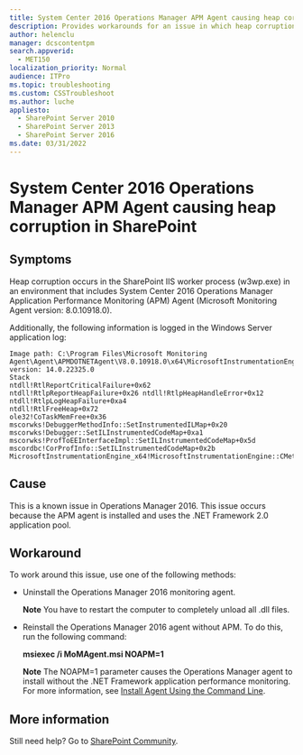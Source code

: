 ```yaml
---
title: System Center 2016 Operations Manager APM Agent causing heap corruption in SharePoint
description: Provides workarounds for an issue in which heap corruption occurs in SharePoint because of System Center 2016 Operations Manager APM Agent.
author: helenclu
manager: dcscontentpm
search.appverid: 
  - MET150
localization_priority: Normal
audience: ITPro
ms.topic: troubleshooting
ms.custom: CSSTroubleshoot
ms.author: luche
appliesto: 
  - SharePoint Server 2010
  - SharePoint Server 2013
  - SharePoint Server 2016
ms.date: 03/31/2022
---
```


# System Center 2016 Operations Manager APM Agent causing heap corruption in SharePoint  

## Symptoms  

Heap corruption occurs in the SharePoint IIS worker process (w3wp.exe) in an environment that includes System Center 2016 Operations Manager Application Performance Monitoring (APM) Agent (Microsoft Monitoring Agent version: 8.0.10918.0).

Additionally, the following information is logged in the Windows Server application log:  

```
Image path: C:\Program Files\Microsoft Monitoring Agent\Agent\APMDOTNETAgent\V8.0.10918.0\x64\MicrosoftInstrumentationEngine_x64.dllFile version: 14.0.22325.0  
Stack  
ntdll!RtlReportCriticalFailure+0x62   
ntdll!RtlpReportHeapFailure+0x26 ntdll!RtlpHeapHandleError+0x12   
ntdll!RtlpLogHeapFailure+0xa4   
ntdll!RtlFreeHeap+0x72   
ole32!CoTaskMemFree+0x36 mscorwks!DebuggerMethodInfo::SetInstrumentedILMap+0x20 mscorwks!Debugger::SetILInstrumentedCodeMap+0xa1 mscorwks!ProfToEEInterfaceImpl::SetILInstrumentedCodeMap+0x5d mscordbc!CorProfInfo::SetILInstrumentedCodeMap+0x2b MicrosoftInstrumentationEngine_x64!MicrosoftInstrumentationEngine::CMethodInfo::ApplyFinalInstrumentation+0x19c   
```

## Cause   

This is a known issue in Operations Manager 2016. This issue occurs because the APM agent is installed and uses the .NET Framework 2.0 application pool.   

## Workaround  

To work around this issue, use one of the following methods:  

- Uninstall the Operations Manager 2016 monitoring agent.  

  **Note** You have to restart the computer to completely unload all .dll files.   

- Reinstall the Operations Manager 2016 agent without APM. To do this, run the following command:

  **msiexec /i MoMAgent.msi NOAPM=1**

  **Note** The NOAPM=1 parameter causes the Operations Manager agent to install without the .NET Framework application performance monitoring. For more information, see [Install Agent Using the Command Line](/previous-versions/system-center/system-center-2012-R2/hh230736(v=sc.12)?f=255&MSPPError=-2147217396).  

## More information  

Still need help? Go to [SharePoint Community](https://techcommunity.microsoft.com/t5/sharepoint/ct-p/SharePoint).

